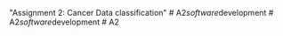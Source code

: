 "Assignment 2: Cancer Data classification" 
#   A 2 _ s o f t w a r e _ d e v e l o p m e n t  
 #   A 2 _ s o f t w a r e _ d e v e l o p m e n t  
 #   A 2  
 